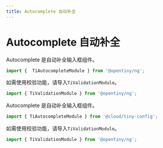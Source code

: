 ```yaml
---
title: Autocomplete 自动补全
---
```

# Autocomplete 自动补全

<div class="used-tiny">

Autocomplete 是自动补全输入框组件。&nbsp;&nbsp;

```typescript
import {  TiAutocompleteModule } from '@opentiny/ng';
```

如需使用校验功能，请导入`TiValidationModule`。

```typescript
import { TiValidationModule } from '@opentiny/ng';
```

</div>

<div class="used-config">

Autocomplete 是自动补全输入框组件。&nbsp;&nbsp;

```typescript
import { TiAutocompleteModule } from '@cloud/tiny-config';
```

如需使用校验功能，请导入`TiValidationModule`。

```typescript
import { TiValidationModule } from '@opentiny/ng';
```

</div>
